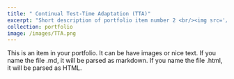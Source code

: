```yaml
---
title: " Continual Test-Time Adaptation (TTA)"
excerpt: "Short description of portfolio item number 2 <br/><img src='/images/TTA.png'>"
collection: portfolio
image: /images/TTA.png
---
```


This is an item in your portfolio. It can be have images or nice text. If you name the file .md, it will be parsed as markdown. If you name the file .html, it will be parsed as HTML. 
